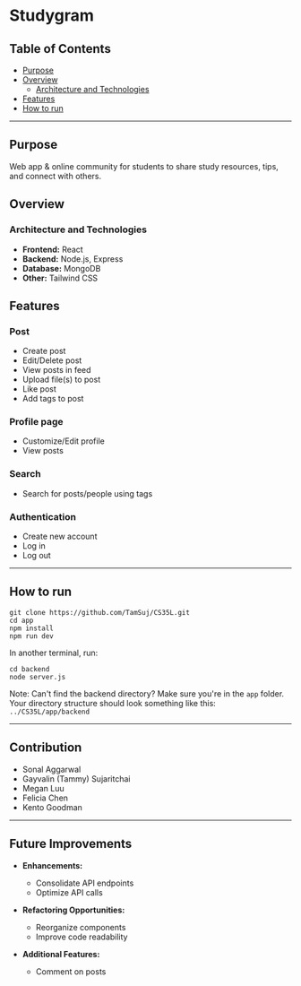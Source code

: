 # Studygram

## Table of Contents
- [Purpose](#purpose)
- [Overview](#overview)
  - [Architecture and Technologies](#architecture-and-technologies)
- [Features](#features)
- [How to run](#how-to-run)

---

## Purpose

Web app & online community for students to share study resources, tips, and connect with others.

## Overview

### Architecture and Technologies

- **Frontend:** React
- **Backend:** Node.js, Express
- **Database:** MongoDB
- **Other:** Tailwind CSS

## Features

### Post
- Create post
- Edit/Delete post
- View posts in feed
- Upload file(s) to post
- Like post
- Add tags to post

### Profile page
- Customize/Edit profile
- View posts

### Search
- Search for posts/people using tags

### Authentication
- Create new account
- Log in
- Log out

---

## How to run

```
git clone https://github.com/TamSuj/CS35L.git
cd app
npm install
npm run dev
```

In another terminal, run:

```
cd backend
node server.js
```
Note: Can't find the backend directory? Make sure you're in the `app` folder. Your directory structure should look something like this: `../CS35L/app/backend`



---

## Contribution

- Sonal Aggarwal
- Gayvalin (Tammy) Sujaritchai
- Megan Luu
- Felicia Chen
- Kento Goodman

---

## Future Improvements

- **Enhancements:**
  - Consolidate API endpoints
  - Optimize API calls

- **Refactoring Opportunities:**
  - Reorganize components
  - Improve code readability

- **Additional Features:**
  - Comment on posts  
